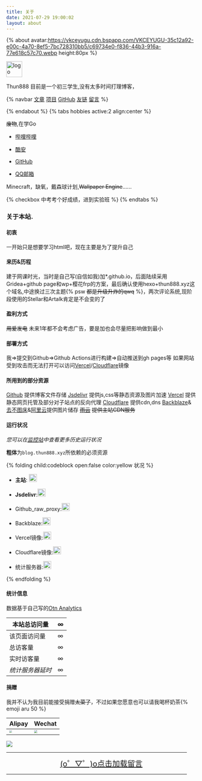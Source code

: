```yaml
---
title: 关于
date: 2021-07-29 19:00:02
layout: about
---
```


{% about avatar:https://vkceyugu.cdn.bspapp.com/VKCEYUGU-35c12a92-e00c-4a70-8ef5-7bc728310bb5/c69734e0-f836-44b3-916a-77e618c57c70.webp height:80px %}

<img height="42px" alt="logo" src="https://vkceyugu.cdn.bspapp.com/VKCEYUGU-35c12a92-e00c-4a70-8ef5-7bc728310bb5/b4b1c874-e3bf-42da-94cd-1968d4dfa5bc.svg">

Thun888 目前是一个初三学生,没有太多时间打理博客，

{% navbar [文章](/) [项目](/wiki/) [GitHub](https://github.com/thun888/) [友链](/friends/) [留言](/say/) %}

{% endabout %}
{% tabs hobbies active:2 align:center %}

<!-- tab 技能 -->

~~废物~~,在学Go

<!-- tab 联系方式 -->

- [哔哩哔哩](https://space.bilibili.com/451090261)

- [酷安](https://www.coolapk.com/u/2399850)

- [GitHub](https://www.github.com/thun888)

- [QQ邮箱](mailto:thun888@qq.com)

<!-- tab 游戏 -->

Minecraft，缺氧，戴森球计划,~~Wallpaper Engine~~......

<!-- tab Todo -->
{% checkbox 中考考个好成绩，进到实验班 %}
{% endtabs %}

### 关于本站.

#### 初衷

一开始只是想要学习html吧，现在主要是为了提升自己

#### 来历&历程

建于网课时光，当时是自己写(自信如我)加\*.github.io，后面陆续采用Gridea+github page和wp+樱花frp的方案，最后确认使用hexo+thun888.xyz这个域名,中途换过三次主题{% psw <del>都是升级升炸的qwq</del> %}，两次评论系统,现阶段使用的Stellar和Artalk肯定是不会变的了

#### 盈利方式

~~用爱发电~~
未来1年都不会考虑广告，要是加也会尽量把影响做到最小

#### 部署方式

我=>提交到Github=>Github Actions进行构建=>自动推送到gh pages等
如果网站受到攻击而无法打开可以访问[Vercel](https://thun888-github-io.vercel.app/)/[Cloudflare](https://cfblog.thun888.xyz/)镜像

#### 所用到的部分资源

[Github](https://github.com/) 提供博客文件存储
[Jsdelivr](https://www.jsdelivr.com/) 提供js,css等静态资源及图片加速
[Vercel](https://vercel.com/) 提供静态网页托管及部分对子站点的反向代理
[Cloudflare](https://www.cloudflare.com/) 提供cdn,dns
[Backblaze](https://www.backblaze.com/)&[去不图床](https://7bu.top/)&[阿里云](https://www.aliyun.com/)提供图片储存
[~~雨云~~](http://redirect.rainyun.cn/?ref=15366) ~~提供主站CDN服务~~

#### 运行状况

*您可以在*[*监控站*](https://server.thun888.xyz/)*中查看更多历史运行状况*

**粗体**为`blog.thun888.xyz`所依赖的必须资源

{% folding child:codeblock open:false color:yellow 状况 %}

- **主站**: <span class="tag-plugin emoji"><img style="height:1.5em" src="https://img.shields.io/website?url=https://blog.thun888.xyz"></span>

- **Jsdelivr**:<span class="tag-plugin emoji"><img style="height:1.5em" src="https://img.shields.io/website?url=https://cdn.jsdelivr.net/gh/thun888/myblog@gh-page/img/satus.png"></span>

- Github_raw_proxy:<span class="tag-plugin emoji"><img style="height:1.5em" src="https://img.shields.io/website?url=https://raw.thun888.xyz/thun888/myblog/gh-page/img/satus.png"></span>

- Backblaze:<span class="tag-plugin emoji"><img style="height:1.5em" src="https://img.shields.io/website?url=https://asstes.thun888.xyz/file/pic-bed/2021/08/24a2870127c3be646bf6acdd80dcc83f.png"></span>

- Vercel镜像:<span class="tag-plugin emoji"><img style="height:1.5em" src="https://img.shields.io/website?url=https://thun888-github-io.vercel.app"></span>

- Cloudflare镜像:<span class="tag-plugin emoji"><img style="height:1.5em" src="https://img.shields.io/website?url=https://cfblog.thun888.xyz"></span>

- 统计服务器:<span class="tag-plugin emoji"><img style="height:1.5em" src="https://img.shields.io/website?url=https://tongji.thun888.xyz:456/index.php"></span>

{% endfolding %}

#### 统计信息

数据基于自己写的[Otn Analytics](https://otna.thun888.xyz/index.php)

|本站总访问量|<span id="otna_value_site_pv">∞</span>|
|-|-|
|该页面访问量|<span id="otna_value_page_pv">∞</span>|
|总访客量|<span id="otna_value_site_uv">∞</span>|
|实时访客量|<span id="otna_site_online">∞</span>|
|*统计服务器延时*|<span id="otna_value_delay">∞</span>|

#### 捐赠

我并不认为我目前能接受捐赠~~太菜了~~，不过如果您愿意也可以请我喝杯奶茶{% emoji aru 50 %}

|Alipay|Wechat|
|-|-|
|<img src="https://vkceyugu.cdn.bspapp.com/VKCEYUGU-35c12a92-e00c-4a70-8ef5-7bc728310bb5/f8de3cd8-3c97-4c20-a8e2-c5f921a1af99.webp" style="zoom:42.5%;" />|<img src="https://vkceyugu.cdn.bspapp.com/VKCEYUGU-35c12a92-e00c-4a70-8ef5-7bc728310bb5/1388167e-adb3-4302-8a8e-f206e4601795.png" style="zoom:50%;" />|

![](https://asstes.thun888.xyz/file/pic-bed/2021/07/5b73a4a33f9bb3df5e1236b4021492fe.gif)

<HR width="95%" color=#987cb9 SIZE=3>
<a id="artalkup" href="javascript:load();" style="text-align: center;display:block;background-color:var(--link-hover-bg-color);font-size:20px">(o゜▽゜)o点击加载留言</a><span id="fileup" style="text-align: center;display:block;"></span>
<HR width="95%" color=#987cb9 SIZE=3>
<div id="Comments"></div>
<link href="https://cdn.jsdelivr.net/npm/artalk@2.2.8/dist/Artalk.css" rel="stylesheet">
<script src="https://cdn.jsdelivr.net/npm/artalk@2.2.8/dist/Artalk.js"></script>

<script>
function load(){var script=document.createElement("script");script.type="text/javascript";script.src='/js/artalkconfig.js';document.body.appendChild(script)}
</script>